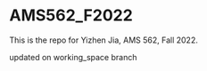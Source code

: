 # AMS562_F2022

This is the repo for Yizhen Jia, AMS 562, Fall 2022.

updated on working_space branch